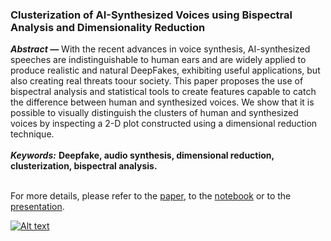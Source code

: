 ### Clusterization of AI-Synthesized Voices using Bispectral Analysis and Dimensionality Reduction

***Abstract —*** With the recent advances in voice synthesis, AI-synthesized speeches are indistinguishable to human ears and are widely applied to produce realistic and natural DeepFakes, exhibiting useful applications, but also creating real threats toour society. This paper proposes the use of bispectral analysis and statistical tools to create features capable to catch the difference between human and synthesized voices. We show that it is possible to visually distinguish the clusters of human and synthesized voices by inspecting a 2-D plot constructed using a dimensional reduction technique.  
<br>
***Keywords:*** **Deepfake, audio synthesis, dimensional reduction, clusterization, bispectral analysis.**  
<br>

For more details, please refer to the [paper](https://github.com/AlmeidaAlin3/AI-Synthesized_Voices_Clusterization/blob/main/paper/Clusterization%20of%20AI-Synthesized%20Voices%20using%20Bispectral%20Analysis%20and%20Dimensionality%20Reduction%20-%20Aline%20Gabriel%20de%20Almeida%20.pdf), to the [notebook](https://github.com/AlmeidaAlin3/AI-Synthesized_Voices_Clusterization/blob/main/colab_notebook/Clusterization%20of%20AI-Synthesized%20Voices%20-%20Aline%20Gabriel%20de%20Almeida.ipynb) or to the [presentation](https://www.youtube.com/watch?v=EkkUnHBzECo&ab_channel=AlineAlmeida).

[![Alt text](https://img.youtube.com/vi/EkkUnHBzECo/0.jpg)](https://www.youtube.com/watch?v=EkkUnHBzECo&ab_channel=AlineAlmeida)
